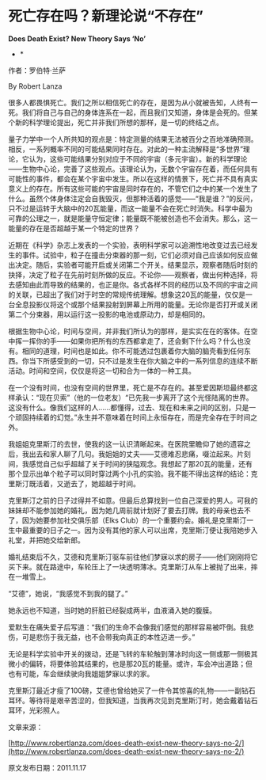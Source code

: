 # 死亡存在吗？新理论说“不存在”

**Does Death Exist? New Theory Says ‘No’**

* \*

作者：罗伯特·兰萨

By Robert Lanza

很多人都畏惧死亡。我们之所以相信死亡的存在，是因为从小就被告知，人终有一死。我们将自己与自己的身体连系在一起，而且我们又知道，身体是会死的。但某个新的科学理论提出，死亡并非我们所想的那样，是一切的终结之点。

量子力学中一个人所共知的观点是：特定测量的结果无法被百分之百地准确预测。相反，一系列概率不同的可能结果同时存在。对此的一种主流解释是“多世界”理论，它认为，这些可能结果分别对应于不同的宇宙（多元宇宙）。新的科学理论——生物中心论，完善了这些观点。该理论认为，无数个宇宙存在着，而任何具有可能性的事件，都会在某个宇宙中发生。所以在这样的情景下，死亡并不具有真实意义上的存在。所有这些可能的宇宙是同时存在的，不管它们之中的某一个发生了什么。虽然个体身体注定会自我毁灭，但那种活着的感觉——“我是谁？”的反问，只不过是运转于大脑中的20瓦能量，而这一能量不会在死亡时消失。科学中最为可靠的公理之一，就是能量守恒定律；能量既不能被创造也不会消失。那么，这一能量的存在是否超越于某一个特定的世界？

近期在《科学》杂志上发表的一个实验，表明科学家可以追溯性地改变过去已经发生的事件。试验中，粒子在撞击分束器的那一刻，它们必须对自己应该如何反应做出决定。随后，实验者可能开启或关闭第二个开关。结果显示，观察者随后时刻的抉择，决定了粒子在先前时刻所做的反应。不论你——观察者，做出何种选择，将去感知由此而导致的结果的，也正是你。各式各样不同的经历以及不同的宇宙之间的关联，已超出了我们对于时空的常规传统理解。想象这20瓦的能量，仅仅是一台全息投影仪将这个或那个结果投射到屏幕上所用的能量。无论你是否打开或关闭第二个分束器，用以运行这一投影的电池或原动力，却是相同的。

根据生物中心论，时间与空间，并非我们所认为的那样，是实实在在的客体。在空中挥一挥你的手——如果你把所有的东西都拿走了，还会剩下什么吗？什么也没有。相同的道理，时间也是如此。你不可能透过包裹着你大脑的脑壳看到任何东西。你当下所感受到的一切，只不过是发生在你大脑之中的一系列信息的连续不断活动。时间和空间，仅仅是将这一切和合为一体的一种工具。

在一个没有时间，也没有空间的世界里，死亡是不存在的。甚至爱因斯坦最终都这样承认：“现在贝索”（他的一位老友）“已先我一步离开了这个光怪陆离的世界。这没有什么。像我们这样的人……都懂得，过去、现在和未来之间的区别，只是一个顽固持续着的幻觉。”永生并不意味着在时间上永恒存在，而是完全存在于时间之外。

我姐姐克里斯汀的去世，使我的这一认识清晰起来。在医院里瞻仰了她的遗容之后，我出去和家人聊了几句。我姐姐的丈夫——艾德难忍悲痛，啜泣起来。片刻间，我感觉自己似乎超越了关于时间的狭隘观念。我想起了那20瓦的能量，还有那个显示出单个粒子可以同时穿过两个小孔的实验。我不能不得出这样的结论：克里斯汀既活着，又逝去了，她超越于时间。

克里斯汀之前的日子过得并不如意。但最后总算找到一位自己深爱的男人。可我的妹妹却不能参加她的婚礼，因为她几周前就计划好了要去打牌。我的母亲也去不了，因为她要参加社交俱乐部（Elks Club）的一个重要约会。婚礼是克里斯汀一生中最重要的日子之一。因为没有其他的家人可以出席，克里斯汀便让我陪她步入礼堂，并把她交给新郎。

婚礼结束后不久，艾德和克里斯汀驱车前往他们梦寐以求的房子——他们刚刚将它买下来。就在路途中，车轮压上了一块透明薄冰。克里斯汀从车上被抛了出来，摔在一堆雪上。

“艾德”，她说，“我感觉不到我的腿了。”

她永远也不知道，当时她的肝脏已经裂成两半，血液涌入她的腹膜。

爱默生在痛失爱子后写道：“我们的生命不会像我们感觉的那样容易被吓倒。我悲伤，可是悲伤于我无益，也不会带我向真正的本性迈进一步。”

无论是科学实验中开关的拨动，还是飞转的车轮触到薄冰时向这一侧或那一侧极其微小的偏转，将要体验其结果的，也是那20瓦的能量。或许，车会冲出道路；但也有可能，车会继续驶向我姐姐梦寐以求的家。

克里斯汀最近才瘦了100磅，艾德也曾给她买了一件令其惊喜的礼物——一副钻石耳环。等待将是艰辛苦涩的，但我知道，当我再次见到克里斯汀时，她会戴着钻石耳环，光彩照人。

文章来源：

[http://www.robertlanza.com/does-death-exist-new-theory-says-no-2/](http://www.robertlanza.com/does-death-exist-new-theory-says-no-2/)

原文发布日期：2011.11.17

